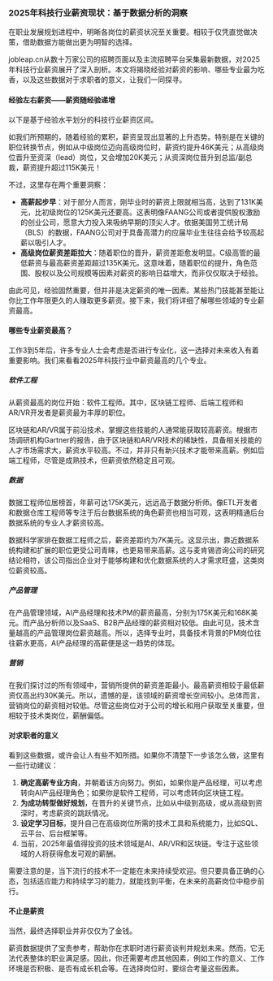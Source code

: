### 2025年科技行业薪资现状：基于数据分析的洞察

在职业发展规划进程中，明晰各岗位的薪资状况至关重要。相较于仅凭直觉做决策，借助数据方能做出更为明智的选择。

jobleap.cn从数十万家公司的招聘页面以及主流招聘平台采集最新数据，对2025年科技行业薪资展开了深入剖析。本文将揭晓经验对薪资的影响、哪些专业最为吃香，以及这些数据对于求职者的意义，让我们一同探寻。

#### 经验左右薪资——薪资随经验递增
以下是基于经验水平划分的科技行业薪资区间。

如我们所预期的，随着经验的累积，薪资呈现出显著的上升态势。特别是在关键的职位转换节点，例如从中级岗位迈向高级岗位时，薪资约提升46K美元；从高级岗位晋升至资深（lead）岗位，又会增加20K美元；从资深岗位晋升到总监/副总裁，薪资提升超过115K美元！

不过，这里存在两个重要洞察：
- **高薪起步早**：对于部分人而言，刚毕业时的薪资上限就相当高，达到了131K美元，比初级岗位的125K美元还要高。这表明像FAANG公司或者提供股权激励的创业公司，愿意大力投入来吸纳早期的顶尖人才。依据美国劳工统计局（BLS）的数据，FAANG公司对于具备高潜力的应届毕业生往往会给予较高起薪以吸引人才。
- **高级岗位薪资差距拉大**：随着职位的晋升，薪资差距愈发明显。C级高管的最低薪资与最高薪资差距超过135K美元。这意味着，随着职位的提升，角色范围、股权以及公司规模等因素对薪资的影响日益增大，而非仅仅取决于经验。

由此可见，经验固然重要，但并非是决定薪资的唯一因素。某些热门技能甚至能让你比工作年限更久的人赚取更多薪资。接下来，我们将详细了解哪些领域的专业薪资最高。

#### 哪些专业薪资最高？
工作3到5年后，许多专业人士会考虑是否进行专业化，这一选择对未来收入有着重要影响。我们来看看2025年科技行业中薪资最高的几个专业。

##### 软件工程
从薪资最高的岗位开始：软件工程师。其中，区块链工程师、后端工程师和AR/VR开发者是薪资最为丰厚的职位。

区块链和AR/VR属于前沿技术，掌握这些技能的人通常能获取较高薪资。根据市场调研机构Gartner的报告，由于区块链和AR/VR技术的稀缺性，具备相关技能的人才市场需求大，薪资水平较高。不过，并非只有新兴技术才能带来高薪。例如后端工程师，尽管是成熟技术，但薪资依然稳定且可观。

##### 数据
数据工程师位居榜首，年薪可达175K美元，远远高于数据分析师。像ETL开发者和数据仓库工程师等专注于后台数据系统的角色薪资也相当可观，这表明精通后台数据系统的专业人才薪资较高。

数据科学家排在数据工程师之后，薪资差距约为7K美元。这显示出，靠近数据系统构建和扩展的职位更受公司青睐，也更易带来高薪。这与麦肯锡咨询公司的研究结论相符，该公司指出企业对于能够构建和优化数据系统的人才需求旺盛，这类岗位薪资较高。

##### 产品管理
在产品管理领域，AI产品经理和技术PM的薪资最高，分别为175K美元和168K美元。而产品分析师以及SaaS、B2B产品经理的薪资相对较低。由此可见，技术含量越高的产品管理岗位薪资越高。所以，选择专业时，具备技术背景的PM岗位往往薪水更高，AI产品经理的高薪便是这一趋势的体现。

##### 营销
在我们探讨过的所有领域中，营销所提供的薪资差距最小。最高薪资相较于最低薪资仅高出约30K美元。所以，遗憾的是，该领域的薪资增长空间较小。总体而言，营销岗位的薪资相对较低。尽管这些岗位对于公司的增长和用户获取至关重要，但相较于技术类岗位，薪酬偏低。

#### 对求职者的意义
看到这些数据，或许会让人有些不知所措。如果你不清楚下一步该怎么做，这里有一些行动建议：
1. **确定高薪专业方向**，并朝着该方向努力。例如，如果你是产品经理，可以考虑转向AI产品经理角色；如果你是软件工程师，可以考虑转向区块链工程。
2. **为成功转型做好规划**，在晋升的关键节点，比如从中级到高级，或从高级到资深时，考虑薪资的跳跃情况。
3. **设定学习目标**，提升自己在高级岗位所需的技术工具和系统能力，比如SQL、云平台、后台框架等。
4. 当前，2025年最值得投资的技术领域是AI、AR/VR和区块链。专注于这些领域的人将获得愈发可观的薪酬。

需要注意的是，当下流行的技术不一定能在未来持续受欢迎。但只要具备正确的心态，包括适应能力和持续学习的能力，就能找到平衡，在未来的高薪岗位中稳步前行。

#### 不止是薪资
当然，最终选择职业并非仅仅为了金钱。

薪资数据提供了宝贵参考，帮助你在求职时进行薪资谈判并规划未来。然而，它无法代表整体的职业满足感。因此，你还需要考虑其他因素，例如工作的意义、工作环境是否积极、是否有成长机会等。在选择岗位时，要综合考量这些因素。